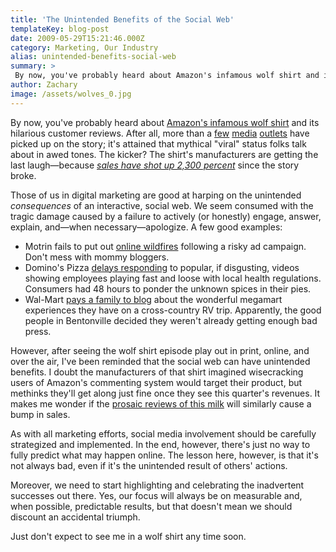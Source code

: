 ```yaml
---
title: 'The Unintended Benefits of the Social Web'
templateKey: blog-post
date: 2009-05-29T15:21:46.000Z
category: Marketing, Our Industry
alias: unintended-benefits-social-web
summary: > 
 By now, you've probably heard about Amazon's infamous wolf shirt and its hilarious customer reviews. After all, more than a few media outlets have picked up on the story; it's attained that mythical "viral" status folks talk about in awed tones. The kicker? The shirt's manufacturers are getting the last laugh—because sales have shot up 2,300 percent since the story broke.
author: Zachary
image: /assets/wolves_0.jpg
---
```


By now, you've probably heard about [Amazon's infamous wolf shirt](http://www.amazon.com/Three-T-Shirt-Available-Various-Sizes/dp/B000NZW3IY) and its hilarious customer reviews. After all, more than a [few](http://www.google.com/hostednews/ap/article/ALeqM5itg2vbIFeAnKhDJJtuNqtb7AXr9AD98FI1D00) [media](http://www.nytimes.com/2009/05/25/nyregion/25towns.html?ref=nyregion) [outlets](http://news.google.com/news/url?sa=t&ct2=us%2F0_0_s_0_2_aa&usg=AFQjCNEmu6bbPFC5ByFhRiGvU_1AFLvICw&sig2=GuwWsNgCM9L4NcgReBkP1Q&cid=1250287028&ei=L_ofSsjtJ4_y9gTMjKhR&rt=SEARCH&vm=STANDARD&url=http%3A%2F%2Fwww.abcnews.go.com%2FWN%2Fstory%3Fid%3D7690387%26page%3D1) have picked up on the story; it's attained that mythical "viral" status folks talk about in awed tones. The kicker? The shirt's manufacturers are getting the last laugh—because [_sales have shot up 2,300 percent_](http://www.ananova.com/news/story/sm_3331921.html?menu=) since the story broke.

Those of us in digital marketing are good at harping on the unintended _consequences_ of an interactive, social web. We seem consumed with the tragic damage caused by a failure to actively (or honestly) engage, answer, explain, and—when necessary—apologize. A few good examples:

*   Motrin fails to put out [online wildfires](http://parenting.blogs.nytimes.com/2008/11/17/moms-and-motrin/) following a risky ad campaign. Don't mess with mommy bloggers.
*   Domino's Pizza [delays responding](http://www.forbes.com/2009/04/24/dominos-youtube-twitter-leadership-cmo-network-marketing.html) to popular, if disgusting, videos showing employees playing fast and loose with local health regulations. Consumers had 48 hours to ponder the unknown spices in their pies.
*   Wal-Mart [pays a family to blog](http://www.businessweek.com/bwdaily/dnflash/content/oct2006/db20061009_579137.htm) about the wonderful megamart experiences they have on a cross-country RV trip. Apparently, the good people in Bentonville decided they weren't already getting enough bad press.

However, after seeing the wolf shirt episode play out in print, online, and over the air, I've been reminded that the social web can have unintended benefits. I doubt the manufacturers of that shirt imagined wisecracking users of Amazon's commenting system would target their product, but methinks they'll get along just fine once they see this quarter's revenues. It makes me wonder if the [prosaic reviews of this milk](http://www.amazon.com/dp/B00032G1S0/?tag=lemondrop-20) will similarly cause a bump in sales.

As with all marketing efforts, social media involvement should be carefully strategized and implemented. In the end, however, there's just no way to fully predict what may happen online. The lesson here, however, is that it's not always bad, even if it's the unintended result of others' actions.

Moreover, we need to start highlighting and celebrating the inadvertent successes out there. Yes, our focus will always be on measurable and, when possible, predictable results, but that doesn't mean we should discount an accidental triumph.

Just don't expect to see me in a wolf shirt any time soon.